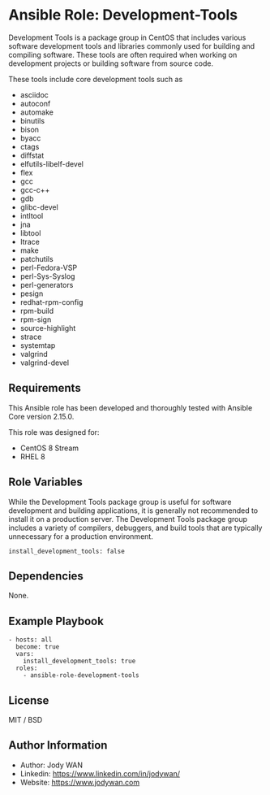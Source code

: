 Ansible Role: Development-Tools
=========

Development Tools is a package group in CentOS that includes various software development tools and libraries commonly used for building and compiling software. These tools are often required when working on development projects or building software from source code.

These tools include core development tools such as

* asciidoc
* autoconf
* automake
* binutils
* bison
* byacc
* ctags
* diffstat
* elfutils-libelf-devel
* flex
* gcc
* gcc-c++ 
* gdb
* glibc-devel
* intltool
* jna
* libtool
* ltrace
* make
* patchutils
* perl-Fedora-VSP
* perl-Sys-Syslog
* perl-generators
* pesign
* redhat-rpm-config
* rpm-build
* rpm-sign
* source-highlight
* strace
* systemtap
* valgrind
* valgrind-devel

Requirements
------------

This Ansible role has been developed and thoroughly tested with Ansible Core version 2.15.0.

This role was designed for:

- CentOS 8 Stream
- RHEL 8

Role Variables
--------------
While the Development Tools package group is useful for software development and building applications, it is generally not recommended to install it on a production server. The Development Tools package group includes a variety of compilers, debuggers, and build tools that are typically unnecessary for a production environment.

    install_development_tools: false



Dependencies
------------

None.

Example Playbook
----------------

    - hosts: all
      become: true
      vars:
        install_development_tools: true
      roles:
        - ansible-role-development-tools

License
-------

MIT / BSD

Author Information
------------------

* Author: Jody WAN
* Linkedin: https://www.linkedin.com/in/jodywan/
* Website: https://www.jodywan.com
